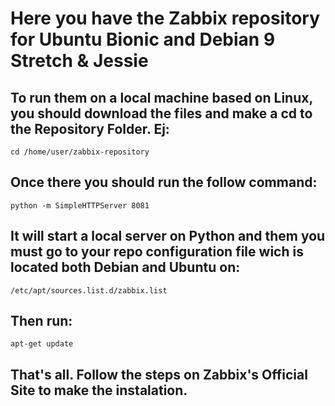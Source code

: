 # Here you have the Zabbix repository for Ubuntu Bionic and Debian 9 Stretch & Jessie
## To run them on a local machine based on Linux, you should download the files and make a cd to the Repository Folder. Ej:

    cd /home/user/zabbix-repository
  
## Once there you should run the follow command:

    python -m SimpleHTTPServer 8081
  
## It will start a local server on Python and them you must go to your repo configuration file wich is located both Debian and Ubuntu on:
  
    /etc/apt/sources.list.d/zabbix.list
    
## Then run:
    
    apt-get update
    
## That's all. Follow the steps on Zabbix's Official Site to make the instalation.
